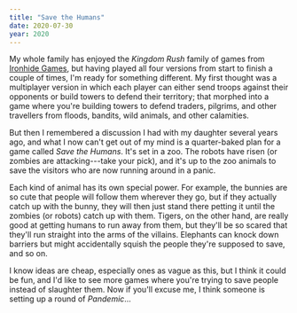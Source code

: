 ```yaml
---
title: "Save the Humans"
date: 2020-07-30
year: 2020
---
```


My whole family has enjoyed the *Kingdom Rush* family of games from [Ironhide Games](https://www.ironhidegames.com/),
but having played all four versions from start to finish a couple of times,
I'm ready for something different.
My first thought was a multiplayer version in which each player can either send troops against their opponents
or build towers to defend their territory;
that morphed into a game where you're building towers to defend traders, pilgrims, and other travellers
from floods, bandits, wild animals, and other calamities.

But then I remembered a discussion I had with my daughter several years ago,
and what I now can't get out of my mind is a quarter-baked plan for a game called *Save the Humans*.
It's set in a zoo.
The robots have risen (or zombies are attacking---take your pick),
and it's up to the zoo animals to save the visitors who are now running around in a panic.

Each kind of animal has its own special power.
For example,
the bunnies are so cute that people will follow them wherever they go,
but if they actually catch up with the bunny,
they will then just stand there petting it until the zombies (or robots) catch up with them.
Tigers, on the other hand,
are really good at getting humans to run away from them,
but they'll be so scared that they'll run straight into the arms of the villains.
Elephants can knock down barriers but might accidentally squish the people they're supposed to save,
and so on.

I know ideas are cheap,
especially ones as vague as this,
but I think it could be fun,
and I'd like to see more games where you're trying to save people instead of slaughter them.
Now if you'll excuse me,
I think someone is setting up a round of *Pandemic*...
